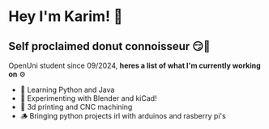 # Hey I'm Karim! 👋


## Self proclaimed donut connoisseur 😏🍩

OpenUni student since 09/2024, **heres a list of what I'm currently working on** ⚙️

- 📖 Learning Python and Java
- 🔎 Experimenting with Blender and kiCad!
- 🔮 3d printing and CNC machining 
- 🪵 Bringing python projects irl with arduinos and rasberry pi's

<!--
**karimrhmn/karimrhmn** is a ✨ _special_ ✨ repository because its `README.md` (this file) appears on your GitHub profile.

Here are some ideas to get you started:

- 🔭 I’m currently working on ... 
- 🌱 I’m currently learning ...
- 👯 I’m looking to collaborate on ...
- 🤔 I’m looking for help with ...
- 💬 Ask me about ...
- 📫 How to reach me: ...
- 😄 Pronouns: ...
- ⚡ Fun fact: ...
-->
